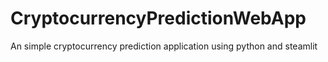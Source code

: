 # CryptocurrencyPredictionWebApp
An simple cryptocurrency prediction application using python and steamlit
